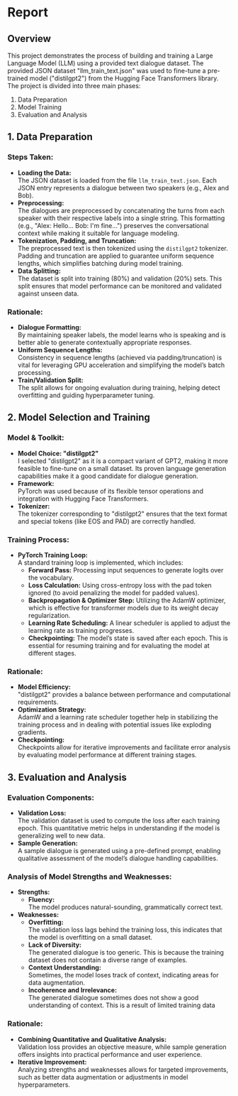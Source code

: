 # Report

## Overview

This project demonstrates the process of building and training a Large Language Model (LLM) using a provided text dialogue dataset. The provided JSON dataset "llm_train_text.json" was used to fine-tune a pre-trained model ("distilgpt2") from the Hugging Face Transformers library. The project is divided into three main phases:
1. Data Preparation
2. Model Training
3. Evaluation and Analysis

## 1. Data Preparation

### Steps Taken:
- **Loading the Data:**  
  The JSON dataset is loaded from the file `llm_train_text.json`. Each JSON entry represents a dialogue between two speakers (e.g., Alex and Bob).  
- **Preprocessing:**  
  The dialogues are preprocessed by concatenating the turns from each speaker with their respective labels into a single string. This formatting (e.g., "Alex: Hello... Bob: I'm fine...") preserves the conversational context while making it suitable for language modeling.  
- **Tokenization, Padding, and Truncation:**  
  The preprocessed text is then tokenized using the `distilgpt2` tokenizer. Padding and truncation are applied to guarantee uniform sequence lengths, which simplifies batching during model training.  
- **Data Splitting:**  
  The dataset is split into training (80%) and validation (20%) sets. This split ensures that model performance can be monitored and validated against unseen data.

### Rationale:
- **Dialogue Formatting:**  
  By maintaining speaker labels, the model learns who is speaking and is better able to generate contextually appropriate responses.  
- **Uniform Sequence Lengths:**  
  Consistency in sequence lengths (achieved via padding/truncation) is vital for leveraging GPU acceleration and simplifying the model’s batch processing.
- **Train/Validation Split:**  
  The split allows for ongoing evaluation during training, helping detect overfitting and guiding hyperparameter tuning.

## 2. Model Selection and Training

### Model & Toolkit:
- **Model Choice: "distilgpt2"**  
  I selected "distilgpt2" as it is a compact variant of GPT2, making it more feasible to fine-tune on a small dataset. Its proven language generation capabilities make it a good candidate for dialogue generation.
- **Framework:**  
  PyTorch was used because of its flexible tensor operations and integration with Hugging Face Transformers.
- **Tokenizer:**  
  The tokenizer corresponding to "distilgpt2" ensures that the text format and special tokens (like EOS and PAD) are correctly handled.

### Training Process:
- **PyTorch Training Loop:**  
  A standard training loop is implemented, which includes:
  - **Forward Pass:** Processing input sequences to generate logits over the vocabulary.
  - **Loss Calculation:** Using cross-entropy loss with the pad token ignored (to avoid penalizing the model for padded values).
  - **Backpropagation & Optimizer Step:** Utilizing the AdamW optimizer, which is effective for transformer models due to its weight decay regularization.
  - **Learning Rate Scheduling:** A linear scheduler is applied to adjust the learning rate as training progresses.
  - **Checkpointing:** The model’s state is saved after each epoch. This is essential for resuming training and for evaluating the model at different stages.

### Rationale:
- **Model Efficiency:**  
  "distilgpt2" provides a balance between performance and computational requirements.
- **Optimization Strategy:**  
  AdamW and a learning rate scheduler together help in stabilizing the training process and in dealing with potential issues like exploding gradients.
- **Checkpointing:**  
  Checkpoints allow for iterative improvements and facilitate error analysis by evaluating model performance at different training stages.

## 3. Evaluation and Analysis

### Evaluation Components:
- **Validation Loss:**  
  The validation dataset is used to compute the loss after each training epoch. This quantitative metric helps in understanding if the model is generalizing well to new data.
- **Sample Generation:**  
  A sample dialogue is generated using a pre-defined prompt, enabling qualitative assessment of the model’s dialogue handling capabilities.

### Analysis of Model Strengths and Weaknesses:
- **Strengths:**
  - **Fluency:**  
    The model produces natural-sounding, grammatically correct text.
- **Weaknesses:**
  - **Overfitting:**  
    The validation loss lags behind the training loss, this indicates that the model is overfitting on a small dataset.
  - **Lack of Diversity:**  
    The generated dialogue is too generic. This is because the training dataset does not contain a diverse range of examples.
  - **Context Understanding:**  
    Sometimes, the model loses track of context, indicating areas for data augmentation.
  - **Incoherence and Irrelevance:**  
    The generated dialogue sometimes does not show a good understanding of context. This is a result of limited training data

### Rationale:
- **Combining Quantitative and Qualitative Analysis:**  
  Validation loss provides an objective measure, while sample generation offers insights into practical performance and user experience.
- **Iterative Improvement:**  
  Analyzing strengths and weaknesses allows for targeted improvements, such as better data augmentation or adjustments in model hyperparameters.
